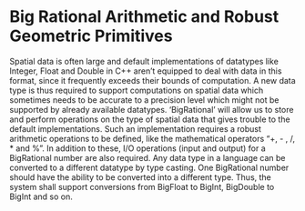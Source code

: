 # Big Rational Arithmetic and Robust Geometric Primitives
Spatial data is often large and default implementations of datatypes like Integer, Float and Double in C++ aren’t equipped to deal with data in this format, since it frequently exceeds their bounds of computation. A new data type is thus required to support computations on spatial data which sometimes needs to be accurate to a precision level which might not be supported by already available datatypes.
‘BigRational’ will allow us to store and perform operations on the type of spatial data that gives trouble to the default implementations. Such an implementation requires a robust arithmetic operations to be defined, like the mathematical operators “+, - , /, * and %”. In addition to these, I/O operations (input and output) for a BigRational number are also required.
Any data type in a language can be converted to a different datatype by type casting. One BigRational number should have the ability to be converted into a different type. Thus, the system shall support conversions from BigFloat to BigInt, BigDouble to BigInt and so on.
